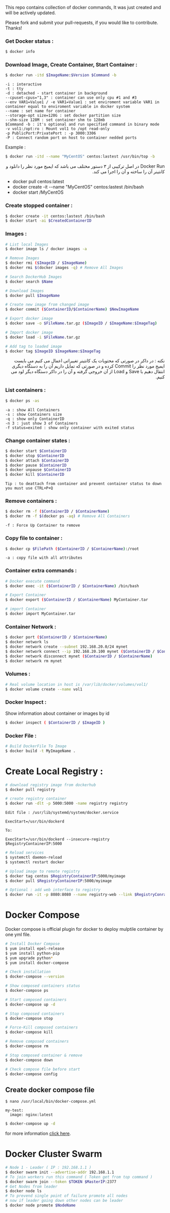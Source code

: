 
This repo contains collection of docker commands, It was just created and will be actively updated. 

Please fork and submit your pull-requests, if you would like to contribute. Thanks!

### Get Docker status :
```bash
$ docker info 
```

### Download Image, Create Container, Start Container : 

```bash
$ docker run -itd $ImageName:$Version $Command -b
```
```
-i : interactive
-t : tty
-d : detached - start container in background
--cpuset-cpus="1,3" : container can use only cpu #1 and #3
--env VAR1=Value1 / -e VAR1=Value1 : set enviroment variable VAR1 in container equal to enviroment variable in docker system
--name : set name for container
--storage-opt size=120G : set docker partition size
--shm-size 128M : set container shm to 128mb
$Command -b : it's optional and run specified command in binary mode
-v vol1:/opt:ro : Mount vol1 to /opt read-only
-p PublicPort:PrivatePort : -p 3000:3306
-P : Connect random port on host to container nedded ports
```
Example :
```bash
$ docker run -itd --name "MyCentOS" centos:lastest /usr/bin/top -b
```
<div dir="rtl">
Docker Run در اصل ترکیبی از ۳ دستور مختلف می باشد که ایمیج مورد نظر را دانلود و کانتینر آن را ساخته و آن را اجرا می کند.
</div>

- docker pull centos:latest
- docker create -it --name "MyCentOS" centos:lastest /bin/bash
- docker start /MyCentOS

### Create stopped container :
```bash
$ docker create -it centos:lastest /bin/bash
$ docker start -ai $CreatedContainerID
```

### Images :

```bash
# List local Images
$ docker image ls / docker images -a

# Remove Images
$ docker rmi ($ImageID / $ImageName)
$ docker rmi $(docker images -q) # Remove All Images

# Search DockerHub Images
$ docker search $Name

# Download Images
$ docker pull $ImageName

# Create new image from changed image
$ docker commit ($ContainerID/$ContainerName) $NewImageName

# Export docker image
$ docker save -o $FileName.tar.gz ($ImageID / $ImageName:$ImageTag)

# Import docker image
$ docker load -i $FileName.tar.gz

# Add tag to loaded image
$ docker tag $ImageID $ImageName:$ImageTag
```


<div dir="rtl">
نکته : در داکر در صورتی که محتویات یک کانتینر تغییراتی اعمال می کنیم می بایست ایمیج مورد نظر را Commit کرده و در صورتی که تمایل داریم آن را به دستگاه دیگری انتقال دهیم با Save و Load از آن خروجی گرفته و آن را در داکر دستگاه دیگر لود می کنیم.
</div>

### List containers :
```bash
$ docker ps -as
```
```
-a : show All Containers
-s : show Containers size
-q : show only ContainerID
-n 3 : just show 3 of Containers
-f status=exited : show only container with exited status
```

### Change container states :
```bash
$ docker start $ContainerID
$ docker stop $ContainerID
$ docker attach $ContainerID
$ docker pause $ContainerID 
$ docker unpause $ContainerID 
$ docker kill $ContainerID 
```
```
Tip : to deattach from container and prevent container status to down you must use CTRL+P+Q
```

### Remove containers :
```bash
$ docker rm -f ($ContainerID / $ContainerName)
$ docker rm -f $(docker ps -aq) # Remove All Containers
```
```
-f : Force Up Container to remove
```

### Copy file to container :
```bash
$ docker cp $FilePath ($ContainerID / $ContainerName):/root
```
```
-a : copy file with all attributes
```

### Container extra commands :
```bash
# Docker execute command
$ docker exec -it ($ContainerID / $ContainerName) /bin/bash

# Export Container
$ docker export ($ContainerID / $ContainerName) MyContainer.tar

# import Container
$ docker import MyContainer.tar
```

### Container Network : 
```bash
$ docker port ($ContainerID / $ContainerName)
$ docker network ls
$ docker network create --subnet 192.168.20.0/24 mynet
$ docker network connect --ip 192.168.20.100 mynet ($ContainerID / $ContainerName)
$ docker network disconnect mynet ($ContainerID / $ContainerName)
$ docker network rm mynet
```

### Volumes :
```bash
# Real volume location in host is /var/lib/docker/volumes/vol1/
$ docker volume create --name vol1
```

### Docker Inspect :
Show information about container or images by id
```bash
$ docker inspect ( $ContainerID / $ImageID )
```

### Docker File :
```bash
# Build DockerFile To Image
$ docker build -t MyImageName .
```

# Create Local Registry :
```bash
# download registry image from dockerhub
$ docker pull registry

# create registry container
$ docker run -dlt -p 5000:5000 -name registry registry
```
```
Edit file : /usr/lib/systemd/system/docker.service

ExecStart=/usr/bin/dockerd

To:

ExecStart=/usr/bin/dockerd --insecure-registry $RegistryContainerIP:5000
```

```bash
# Reload services
$ systemctl daemon-reload
$ systemctl restart docker

# Upload image to remote registry
$ docker tag centos $RegistryContainerIP:5000/myimage
$ docker pull $RegistryContainerIP:5000/myimage

# Optional : add web interface to registry
$ docker run -it -p 8080:8080 --name registry-web --link $RegistryConrainerName -e REGISTRY_URL=http://registry-srv:5000/v2 -e REGISTRY_NAME=localhost:5000 hyper/docker-registry-web
```

# Docker Compose
Docker compose is official plugin for docker to deploy mulptile container by one yml file.
```bash
# Install Docker Compose
$ yum install epel-release
$ yum install python-pip
$ yum upgrade python*
$ yum install docker-compose

# Check installation
$ docker-compose --version

# Show composed containers status
$ docker-compose ps

# Start composed containers
$ docker-compose up -d

# Stop composed containers
$ docker-compose stop

# Force-Kill composed containers
$ docker-compose kill

# Remove composed containers
$ docker-compose rm

# Stop composed container & remove
$ docker-compose down

# Check compose file before start
$ docker-compose config
```

## Create docker compose file
```bin
$ nano /usr/local/bin/docker-compose.yml
```
```
my-test:
  image: nginx:latest
```
```bash
$ docker-compose up -d
```

for more information [click here](https://docs.docker.com/compose/gettingstarted/#step-3-define-services-in-a-compose-file).

# Docker Cluster Swarm
```bash
# Node 1 - Leader ( IP : 192.168.1.1 )
$ docker swarm init --advertise-addr 192.168.1.1
# To join workers run this command ( Token get from top command )
$ docker swarm join --token $TOKEN $MasterIP:2377
# Get Nodes from leader
$ docker node ls
# To prevend single point of failure promote all nodes
# now if leader going down other nodes can be leader
$ docker node promote $NodeName